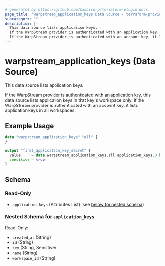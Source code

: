 ```yaml
---
# generated by https://github.com/hashicorp/terraform-plugin-docs
page_title: "warpstream_application_keys Data Source - terraform-provider-warpstream"
subcategory: ""
description: |-
  This data source lists application keys.
  If the WarpStream provider is authenticated with an application key, this data source lists application keys in that key's workspace only.
  If the WarpStream provider is authenticated with an account key, it lists application keys in all workspaces.
---
```


# warpstream_application_keys (Data Source)

This data source lists application keys.

If the WarpStream provider is authenticated with an application key, this data source lists application keys in that key's workspace only.
If the WarpStream provider is authenticated with an account key, it lists application keys in all workspaces.

## Example Usage

```terraform
data "warpstream_application_keys" "all" {
}

output "first_application_key_secret" {
  value     = data.warpstream_application_keys.all.application_keys.0.key
  sensitive = true
}
```

<!-- schema generated by tfplugindocs -->
## Schema

### Read-Only

- `application_keys` (Attributes List) (see [below for nested schema](#nestedatt--application_keys))

<a id="nestedatt--application_keys"></a>
### Nested Schema for `application_keys`

Read-Only:

- `created_at` (String)
- `id` (String)
- `key` (String, Sensitive)
- `name` (String)
- `workspace_id` (String)
